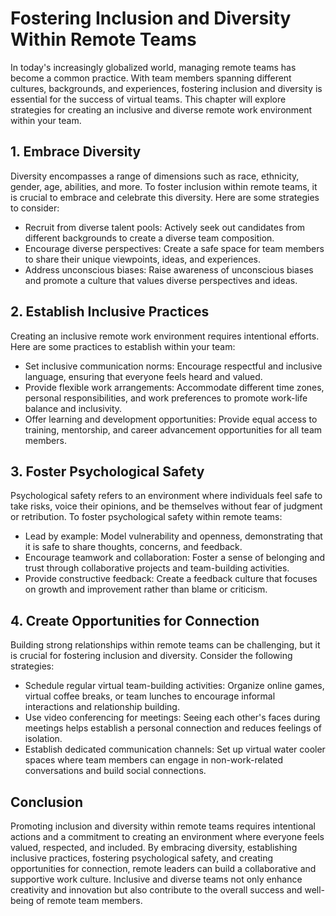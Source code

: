 # Fostering Inclusion and Diversity Within Remote Teams

In today's increasingly globalized world, managing remote teams has become a common practice. With team members spanning different cultures, backgrounds, and experiences, fostering inclusion and diversity is essential for the success of virtual teams. This chapter will explore strategies for creating an inclusive and diverse remote work environment within your team.

## 1\. Embrace Diversity

Diversity encompasses a range of dimensions such as race, ethnicity, gender, age, abilities, and more. To foster inclusion within remote teams, it is crucial to embrace and celebrate this diversity. Here are some strategies to consider:

- Recruit from diverse talent pools: Actively seek out candidates from different backgrounds to create a diverse team composition.
- Encourage diverse perspectives: Create a safe space for team members to share their unique viewpoints, ideas, and experiences.
- Address unconscious biases: Raise awareness of unconscious biases and promote a culture that values diverse perspectives and ideas.

## 2\. Establish Inclusive Practices

Creating an inclusive remote work environment requires intentional efforts. Here are some practices to establish within your team:

- Set inclusive communication norms: Encourage respectful and inclusive language, ensuring that everyone feels heard and valued.
- Provide flexible work arrangements: Accommodate different time zones, personal responsibilities, and work preferences to promote work-life balance and inclusivity.
- Offer learning and development opportunities: Provide equal access to training, mentorship, and career advancement opportunities for all team members.

## 3\. Foster Psychological Safety

Psychological safety refers to an environment where individuals feel safe to take risks, voice their opinions, and be themselves without fear of judgment or retribution. To foster psychological safety within remote teams:

- Lead by example: Model vulnerability and openness, demonstrating that it is safe to share thoughts, concerns, and feedback.
- Encourage teamwork and collaboration: Foster a sense of belonging and trust through collaborative projects and team-building activities.
- Provide constructive feedback: Create a feedback culture that focuses on growth and improvement rather than blame or criticism.

## 4\. Create Opportunities for Connection

Building strong relationships within remote teams can be challenging, but it is crucial for fostering inclusion and diversity. Consider the following strategies:

- Schedule regular virtual team-building activities: Organize online games, virtual coffee breaks, or team lunches to encourage informal interactions and relationship building.
- Use video conferencing for meetings: Seeing each other's faces during meetings helps establish a personal connection and reduces feelings of isolation.
- Establish dedicated communication channels: Set up virtual water cooler spaces where team members can engage in non-work-related conversations and build social connections.

## Conclusion

Promoting inclusion and diversity within remote teams requires intentional actions and a commitment to creating an environment where everyone feels valued, respected, and included. By embracing diversity, establishing inclusive practices, fostering psychological safety, and creating opportunities for connection, remote leaders can build a collaborative and supportive work culture. Inclusive and diverse teams not only enhance creativity and innovation but also contribute to the overall success and well-being of remote team members.
